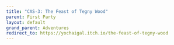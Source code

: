 ```yaml
---
title: "CAS-3: The Feast of Tegny Wood"
parent: First Party
layout: default
grand_parent: Adventures
redirect_to: https://yochaigal.itch.io/the-feast-of-tegny-wood
---
```

